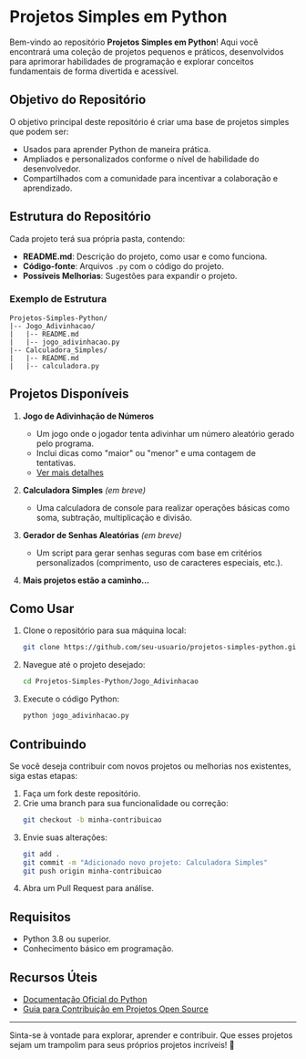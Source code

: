 # Projetos Simples em Python

Bem-vindo ao repositório **Projetos Simples em Python**! Aqui você encontrará uma coleção de projetos pequenos e práticos, desenvolvidos para aprimorar habilidades de programação e explorar conceitos fundamentais de forma divertida e acessível.

## Objetivo do Repositório

O objetivo principal deste repositório é criar uma base de projetos simples que podem ser:

- Usados para aprender Python de maneira prática.
- Ampliados e personalizados conforme o nível de habilidade do desenvolvedor.
- Compartilhados com a comunidade para incentivar a colaboração e aprendizado.

## Estrutura do Repositório

Cada projeto terá sua própria pasta, contendo:

- **README.md**: Descrição do projeto, como usar e como funciona.
- **Código-fonte**: Arquivos `.py` com o código do projeto.
- **Possíveis Melhorias**: Sugestões para expandir o projeto.

### Exemplo de Estrutura
```
Projetos-Simples-Python/
|-- Jogo_Adivinhacao/
|   |-- README.md
|   |-- jogo_adivinhacao.py
|-- Calculadora_Simples/
|   |-- README.md
|   |-- calculadora.py
```

## Projetos Disponíveis

1. **Jogo de Adivinhação de Números**
   - Um jogo onde o jogador tenta adivinhar um número aleatório gerado pelo programa.
   - Inclui dicas como "maior" ou "menor" e uma contagem de tentativas.
   - [Ver mais detalhes](./Jogo_Adivinhacao/README.md)

2. **Calculadora Simples** *(em breve)*
   - Uma calculadora de console para realizar operações básicas como soma, subtração, multiplicação e divisão.

3. **Gerador de Senhas Aleatórias** *(em breve)*
   - Um script para gerar senhas seguras com base em critérios personalizados (comprimento, uso de caracteres especiais, etc.).

4. **Mais projetos estão a caminho...**

## Como Usar

1. Clone o repositório para sua máquina local:
   ```bash
   git clone https://github.com/seu-usuario/projetos-simples-python.git
   ```
2. Navegue até o projeto desejado:
   ```bash
   cd Projetos-Simples-Python/Jogo_Adivinhacao
   ```
3. Execute o código Python:
   ```bash
   python jogo_adivinhacao.py
   ```

## Contribuindo

Se você deseja contribuir com novos projetos ou melhorias nos existentes, siga estas etapas:

1. Faça um fork deste repositório.
2. Crie uma branch para sua funcionalidade ou correção:
   ```bash
   git checkout -b minha-contribuicao
   ```
3. Envie suas alterações:
   ```bash
   git add .
   git commit -m "Adicionado novo projeto: Calculadora Simples"
   git push origin minha-contribuicao
   ```
4. Abra um Pull Request para análise.

## Requisitos

- Python 3.8 ou superior.
- Conhecimento básico em programação.

## Recursos Úteis

- [Documentação Oficial do Python](https://docs.python.org/3/)
- [Guia para Contribuição em Projetos Open Source](https://opensource.guide/pt/how-to-contribute/)

---

Sinta-se à vontade para explorar, aprender e contribuir. Que esses projetos sejam um trampolim para seus próprios projetos incríveis! 🚀
